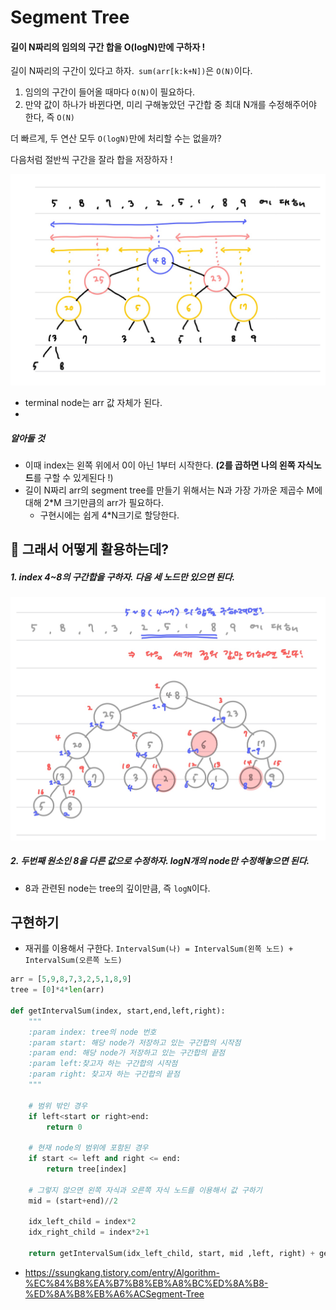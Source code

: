 # Segment Tree

#### 길이 N짜리의 임의의 구간 합을 O(logN)만에 구하자 !



길이 N짜리의 구간이 있다고 하자.` sum(arr[k:k+N])`은 `O(N)`이다.

1. 임의의 구간이 들어올 때마다 `O(N)`이 필요하다.
2. 만약 값이 하나가 바뀐다면, 미리 구해놓았던 구간합 중 최대 N개를 수정해주어야 한다, 즉 `O(N)`

더 빠르게, 두 연산 모두 `O(logN)`만에 처리할 수는 없을까?



다음처럼 절반씩 구간을 잘라 합을 저장하자 !



![image-20200831201933019](../fig/image-20200831201933019.png)

* terminal node는 arr 값 자체가 된다.
* 



##### 알아둘 것

* 이때 index는 왼쪽 위에서 0이 아닌 1부터 시작한다. **(2를 곱하면 나의 왼쪽 자식노드**를 구할 수 있게된다 !)
* 길이 N짜리 arr의 segment tree를 만들기 위해서는 N과 가장 가까운 제곱수 M에 대해 2*M 크기만큼의 arr가 필요하다.
  * 구현시에는 쉽게 4*N크기로 할당한다.





## :thinking: 그래서 어떻게 활용하는데?

##### 1. index 4~8의 구간합을 구하자. 다음 세 노드만 있으면 된다.

![image-20200831231832868](../fig/image-20200831231832868.png)



##### 2. 두번째 원소인 8을 다른 값으로 수정하자. logN개의 node만 수정해놓으면 된다.

* 8과 관련된 node는 tree의 깊이만큼, 즉 `logN`이다.



## 구현하기

* 재귀를 이용해서 구한다. `IntervalSum(나) = IntervalSum(왼쪽 노드) + IntervalSum(오른쪽 노드)`

```python
arr = [5,9,8,7,3,2,5,1,8,9]
tree = [0]*4*len(arr)

def getIntervalSum(index, start,end,left,right):
    """
    :param index: tree의 node 번호
    :param start: 해당 node가 저장하고 있는 구간합의 시작점
    :param end: 해당 node가 저장하고 있는 구간합의 끝점
    :param left:찾고자 하는 구간합의 시작점
    :param right: 찾고자 하는 구간합의 끝점
    """

    # 범위 밖인 경우
    if left<start or right>end:
        return 0

    # 현재 node의 범위에 포함된 경우
    if start <= left and right <= end:
        return tree[index]

    # 그렇지 않으면 왼쪽 자식과 오른쪽 자식 노드를 이용해서 값 구하기
    mid = (start+end)//2

    idx_left_child = index*2
    idx_right_child = index*2+1

    return getIntervalSum(idx_left_child, start, mid ,left, right) + getIntervalSum(idx_right_child, mid+1, right left, right)
```





* https://ssungkang.tistory.com/entry/Algorithm-%EC%84%B8%EA%B7%B8%EB%A8%BC%ED%8A%B8-%ED%8A%B8%EB%A6%ACSegment-Tree
